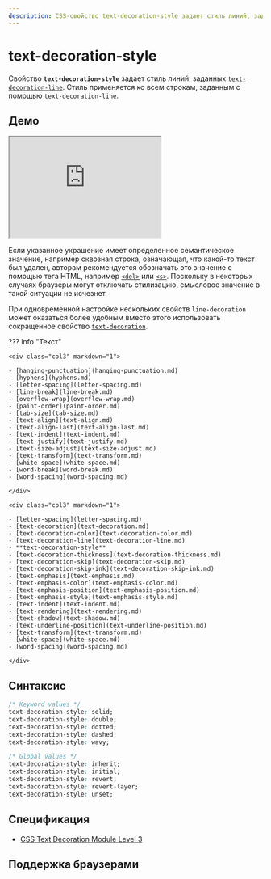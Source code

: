 ```yaml
---
description: CSS-свойство text-decoration-style задает стиль линий, заданных text-decoration-line. Стиль применяется ко всем строкам, заданным с помощью text-decoration-line.
---
```


# text-decoration-style

Свойство **`text-decoration-style`** задает стиль линий, заданных [`text-decoration-line`](text-decoration-line.md). Стиль применяется ко всем строкам, заданным с помощью `text-decoration-line`.

## Демо

<iframe class="interactive is-default-height" height="200" src="https://interactive-examples.mdn.mozilla.net/pages/css/text-decoration-style.html" title="MDN Web Docs Interactive Example" loading="lazy" data-readystate="complete"></iframe>

Если указанное украшение имеет определенное семантическое значение, например сквозная строка, означающая, что какой-то текст был удален, авторам рекомендуется обозначать это значение с помощью тега HTML, например [`<del>`](/html/del/) или [`<s>`](/html/s/). Поскольку в некоторых случаях браузеры могут отключать стилизацию, смысловое значение в такой ситуации не исчезнет.

При одновременной настройке нескольких свойств `line-decoration` может оказаться более удобным вместо этого использовать сокращенное свойство [`text-decoration`](text-decoration.md).

??? info "Текст"

    <div class="col3" markdown="1">

    - [hanging-punctuation](hanging-punctuation.md)
    - [hyphens](hyphens.md)
    - [letter-spacing](letter-spacing.md)
    - [line-break](line-break.md)
    - [overflow-wrap](overflow-wrap.md)
    - [paint-order](paint-order.md)
    - [tab-size](tab-size.md)
    - [text-align](text-align.md)
    - [text-align-last](text-align-last.md)
    - [text-indent](text-indent.md)
    - [text-justify](text-justify.md)
    - [text-size-adjust](text-size-adjust.md)
    - [text-transform](text-transform.md)
    - [white-space](white-space.md)
    - [word-break](word-break.md)
    - [word-spacing](word-spacing.md)

    </div>

    <div class="col3" markdown="1">

    - [letter-spacing](letter-spacing.md)
    - [text-decoration](text-decoration.md)
    - [text-decoration-color](text-decoration-color.md)
    - [text-decoration-line](text-decoration-line.md)
    - **text-decoration-style**
    - [text-decoration-thickness](text-decoration-thickness.md)
    - [text-decoration-skip](text-decoration-skip.md)
    - [text-decoration-skip-ink](text-decoration-skip-ink.md)
    - [text-emphasis](text-emphasis.md)
    - [text-emphasis-color](text-emphasis-color.md)
    - [text-emphasis-position](text-emphasis-position.md)
    - [text-emphasis-style](text-emphasis-style.md)
    - [text-indent](text-indent.md)
    - [text-rendering](text-rendering.md)
    - [text-shadow](text-shadow.md)
    - [text-underline-position](text-underline-position.md)
    - [text-transform](text-transform.md)
    - [white-space](white-space.md)
    - [word-spacing](word-spacing.md)

    </div>

## Синтаксис

```css
/* Keyword values */
text-decoration-style: solid;
text-decoration-style: double;
text-decoration-style: dotted;
text-decoration-style: dashed;
text-decoration-style: wavy;

/* Global values */
text-decoration-style: inherit;
text-decoration-style: initial;
text-decoration-style: revert;
text-decoration-style: revert-layer;
text-decoration-style: unset;
```

## Спецификация

- [CSS Text Decoration Module Level 3](https://w3c.github.io/csswg-drafts/css-text-decor/#text-decoration-style-property)

## Поддержка браузерами

<p class="ciu_embed" data-feature="mdn-css__properties__text-decoration-style" data-periods="future_1,current,past_1,past_2" data-accessible-colours="false"></p>
